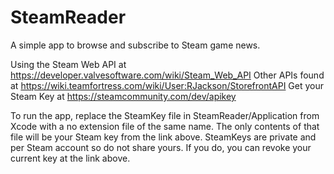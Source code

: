 # SteamReader
A simple app to browse and subscribe to Steam game news.

Using the Steam Web API at https://developer.valvesoftware.com/wiki/Steam_Web_API
Other APIs found at https://wiki.teamfortress.com/wiki/User:RJackson/StorefrontAPI
Get your Steam Key at https://steamcommunity.com/dev/apikey

To run the app, replace the SteamKey file in SteamReader/Application from Xcode with a no extension file of the same name. The only contents of that file will be your Steam key from the link above. SteamKeys are private and per Steam account so do not share yours. If you do, you can revoke your current key at the link above.
